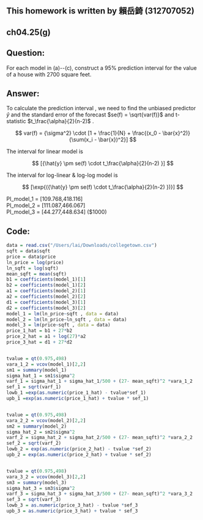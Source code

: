## This homework is written by 賴岳錡 (312707052)

## ch04.25(g)

## Question:

For each model in (a)--(c), construct a 95% prediction interval for the value of a house with 2700 square feet.

## Answer:

To calculate the prediction interval , we need to find the unbiased predictor ${\hat{y}}$ and the standard error of the forecast $se(f) = \sqrt{var(f)}$ and t-statistic $t_\frac{\alpha}{2}(n-2)$ .

$$
var(f) = {\sigma^2} \cdot [1 + \frac{1}{N} + \frac{(x_0 - \bar{x}^2)}{\sum(x_i - \bar{x})^2}]
$$

The interval for linear model is

$$
[{\hat{y} \pm se(f) \cdot t_\frac{\alpha}{2}(n-2) }]
$$

The interval for log-linear & log-log model is

$$
[\exp{({\hat{y} \pm se(f) \cdot t_\frac{\alpha}{2}(n-2) })}]
$$


PI_model_1 = [109.768,418.116]\
PI_model_2 = [111.087,466.067]\
PI_model_3 = [44.277,448.634] ($1000)



## Code:
```r
data = read.csv("/Users/lai/Downloads/collegetown.csv")
sqft = data$sqft
price = data$price
ln_price = log(price)
ln_sqft = log(sqft)
mean_sqft = mean(sqft)
b1 = coefficients(model_1)[1]
b2 = coefficients(model_1)[2]
a1 = coefficients(model_2)[1]
a2 = coefficients(model_2)[2]
d1 = coefficients(model_3)[1]
d2 = coefficients(model_3)[2]
model_1 = lm(ln_price~sqft , data = data)
model_2 = lm(ln_price~ln_sqft , data = data)
model_3 = lm(price~sqft , data = data)
price_1_hat = b1 + 27*b2
price_2_hat = a1 + log(27)*a2
price_3_hat = d1 + 27*d2


tvalue = qt(0.975,498)
vara_1_2 = vcov(model_1)[2,2]
sm1 = summary(model_1)
sigma_hat_1 = sm1$sigma^2 
varf_1 = sigma_hat_1 + sigma_hat_1/500 + (27- mean_sqft)^2 *vara_1_2 
sef_1 = sqrt(varf_1)
lowb_1 =exp(as.numeric(price_1_hat) - tvalue*sef_1)
upb_1 =exp(as.numeric(price_1_hat) + tvalue * sef_1)


tvalue = qt(0.975,498)
vara_2_2 = vcov(model_2)[2,2]
sm2 = summary(model_2)
sigma_hat_2 = sm2$sigma^2 
varf_2 = sigma_hat_2 + sigma_hat_2/500 + (27- mean_sqft)^2 *vara_2_2 
sef_2 = sqrt(varf_2)
lowb_2 = exp(as.numeric(price_2_hat) - tvalue *sef_2)
upb_2 = exp(as.numeric(price_2_hat) + tvalue * sef_2)


tvalue = qt(0.975,498)
vara_3_2 = vcov(model_3)[2,2]
sm3 = summary(model_3)
sigma_hat_3 = sm3$sigma^2
varf_3 = sigma_hat_3 + sigma_hat_3/500 + (27- mean_sqft)^2 *vara_3_2
sef_3 = sqrt(varf_3)
lowb_3 = as.numeric(price_3_hat) - tvalue *sef_3
upb_3 = as.numeric(price_3_hat) + tvalue * sef_3

```
